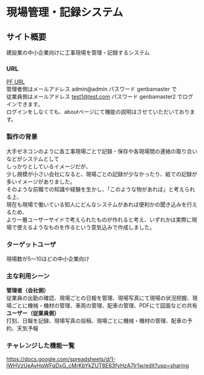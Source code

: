 
# 現場管理・記録システム

## サイト概要
建設業の中小企業向けに工事現場を管理・記録するシステム

### URL
[PF URL](http://18.181.44.189/)  
管理者側はメールアドレス admin@admin パスワード genbamaster で  
従業員側はメールアドレス test1@test.com パスワード genbamaster2 でログインできます。  
ログインをしなくても、aboutページにて機能の説明はさせていただいております。

### 製作の背景
大手ゼネコンのように各工事現場ごとで記録・保存や各現場間の連絡の取り合いなどがシステムとして  
しっかりとしているイメージだが、  
少し規模が小さい会社になると、現場ごとの記録が少なかったり、紙での記録が多いイメージがありました。  
そのような前職での知識や経験を生かし、「このような物があれば」と考えられる上、  
現在も現場で働いている知人にどんなシステムがあれば便利かの聞き込みを行えるため、  
より一層ユーザーサイドで考えられたものが作れると考え、いずれかは実際に現場で使えるようなものを作るという意気込みで作成しました。

### ターゲットユーザ
現場数が5〜10ほどの中小企業向け

### 主な利用シーン

**管理者（会社側）**  
従業員の出勤の確認、現場ごとの日報を管理、現場写真にて現場の状況把握、現場ごとに機械・機材の管理、車両の管理、配車の管理、PDFにて図面などの共有    
**ユーザー（従業員側）**  
打刻、日報を記録、現場写真の投稿、現場ごとに機械・機材の管理、配車の予約、天気予報


### チャレンジした機能一覧

https://docs.google.com/spreadsheets/d/1-IWHVzUeAyHqWFqDxG_cMrKbYkZUT8E63fyHzA7lr1w/edit?usp=sharing
